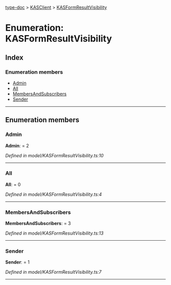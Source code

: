 [type-doc](../README.md) > [KASClient](../modules/kasclient.md) > [KASFormResultVisibility](../enums/kasclient.kasformresultvisibility.md)

# Enumeration: KASFormResultVisibility

## Index

### Enumeration members

* [Admin](kasclient.kasformresultvisibility.md#admin)
* [All](kasclient.kasformresultvisibility.md#all)
* [MembersAndSubscribers](kasclient.kasformresultvisibility.md#membersandsubscribers)
* [Sender](kasclient.kasformresultvisibility.md#sender)

---

## Enumeration members

<a id="admin"></a>

###  Admin

**Admin**:  = 2

*Defined in model/KASFormResultVisibility.ts:10*

___
<a id="all"></a>

###  All

**All**:  = 0

*Defined in model/KASFormResultVisibility.ts:4*

___
<a id="membersandsubscribers"></a>

###  MembersAndSubscribers

**MembersAndSubscribers**:  = 3

*Defined in model/KASFormResultVisibility.ts:13*

___
<a id="sender"></a>

###  Sender

**Sender**:  = 1

*Defined in model/KASFormResultVisibility.ts:7*

___

